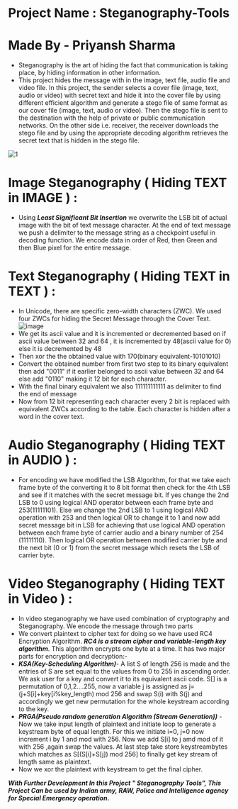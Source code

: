# Project Name : Steganography-Tools
# Made By - Priyansh Sharma

* Steganography is the art of hiding the fact that communication is taking place, by hiding information in other information. 
* This project hides the message with in the image, text file, audio file and video file. In this project, the sender selects a cover file (image, text, audio or video) with secret text and hide it into the cover file by using different efficient algorithm and generate a stego file of same format as our cover file (image, text, audio or video). Then the stego file is sent to the destination with the help of private or public communication networks. On the other side i.e. receiver, the receiver downloads the stego file and by using the appropriate decoding algorithm retrieves the secret text that is hidden in the stego file.

![1](https://user-images.githubusercontent.com/77832407/152796278-a60d3042-a6cd-442d-96e0-7f5a8b11f3ed.jpg)

# Image Steganography ( Hiding TEXT in IMAGE ) :
* Using ***Least Significant Bit Insertion*** we overwrite the LSB bit of actual image with the bit of text message character. At the end of text message we push a delimiter to the message string as a checkpoint useful in decoding function. We encode data in order of Red, then Green and then Blue pixel for the entire message.

# Text Steganography ( Hiding TEXT in TEXT ) :
* In Unicode, there are specific zero-width characters (ZWC). We used four ZWCs for hiding the Secret Message through the Cover Text.
![image](https://user-images.githubusercontent.com/77832407/152797497-54ad8d79-9375-4c8a-9b7a-2b3586303d47.png)
* We get its ascii value and it is incremented or decremented based on if ascii value between 32 and 64 , it is incremented by 48(ascii value for 0) else it is decremented by 48
* Then xor the the obtained value with 170(binary equivalent-10101010) 
* Convert the obtained number from first two step to its binary equivalent then add "0011" if it earlier belonged to ascii value between 32 and 64 else add "0110" making it 12       bit for each character.
* With the final binary equivalent we also 111111111111 as delimiter to find the end of message 
* Now from 12 bit representing each character every 2 bit is replaced with equivalent ZWCs according to the table. Each character is hidden after a word in the cover text.


# Audio Steganography ( Hiding TEXT in AUDIO ) :
* For encoding we have modified the LSB Algorithm, for that we take each frame byte of the converting it to 8 bit format then check for the 4th LSB and see if it matches with the secret message bit. If yes change the 2nd LSB to 0 using logical AND operator between each frame byte and 253(11111101). Else we change the 2nd LSB to 1  using logical AND operation with 253 and then logical OR to change it to 1 and now add secret message bit in LSB for achieving that use logical AND operation between each frame byte of carrier audio and a binary number of 254 (11111110). Then logical OR operation between modified carrier byte and the next bit (0 or 1) from the secret message which resets the LSB of carrier byte.

# Video Steganography ( Hiding TEXT in Video ) :
* In video steganography we have used combination of cryptography and Steganography. We encode the message through two parts
* We convert plaintext to cipher text for doing so we have used RC4 Encryption Algorithm. ***RC4 is a stream cipher and variable-length key algorithm***. This algorithm encrypts one byte at a time. It has two major parts for encryption and decryption:-
* ***KSA(Key-Scheduling Algorithm)***- A list S of length 256 is made and  the entries of S are set equal to the values from 0 to 255 in ascending order. We ask user for a key and convert it to its equivalent ascii code. S[] is a permutation of 0,1,2....255, now a variable j is assigned as   j=(j+S[i]+key[i%key_length) mod 256 and swap S(i) with S(j)  and accordingly we get new permutation for the whole keystream according to the key.
* ***PRGA(Pseudo random generation Algorithm (Stream Generation))*** -  Now we take input length of plaintext and initiate loop to generate a keystream byte  of equal length. For this we initiate i=0, j=0 now increment i by 1 and mod with 256. Now we add S[i] to j amd mod of it with 256 ,again swap the values. At last step take store keystreambytes which matches as S[(S[i]+S[j]) mod 256] to finally get key stream of length same as plaintext. 
* Now we xor the plaintext with keystream to get the final cipher.



***With Further Development In this Project " Steganography Tools", This Project Can be used by Indian army, RAW, Police and Intelligence agency for Special Emergency operation.***

